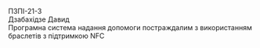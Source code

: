 ПЗПІ-21-3  
Дзабахідзе Давид  
Програмна система надання допомоги постраждалим з використанням браслетів з підтримкою NFC
